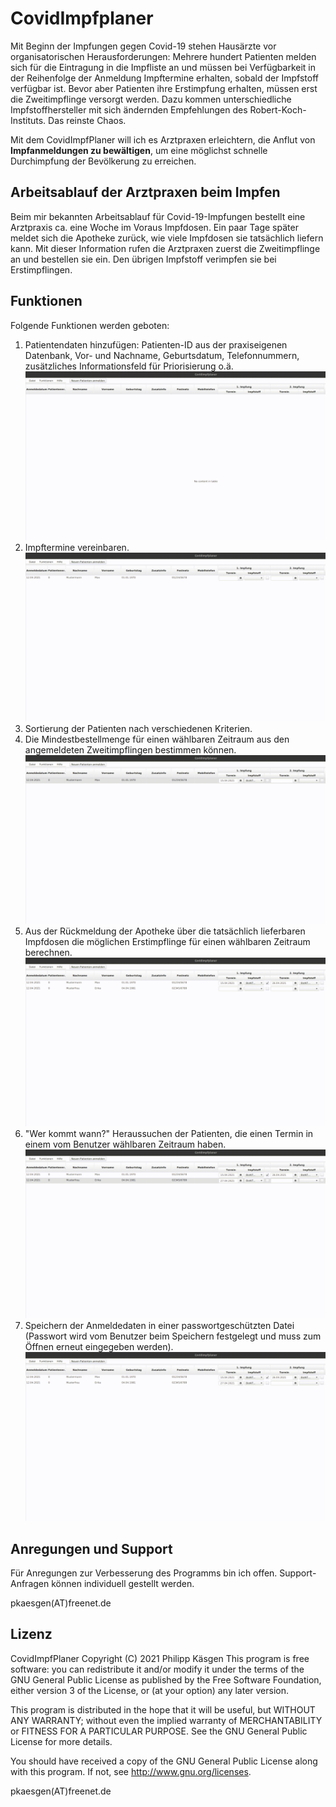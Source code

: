 # CovidImpfplaner

Mit Beginn der Impfungen gegen Covid-19 stehen Hausärzte vor organisatorischen
Herausforderungen: Mehrere hundert Patienten melden sich für die Eintragung
in die Impfliste an und müssen bei Verfügbarkeit in der Reihenfolge der
Anmeldung Impftermine erhalten, sobald der Impfstoff verfügbar ist. Bevor
aber Patienten ihre Erstimpfung erhalten, müssen erst die Zweitimpflinge
versorgt werden. Dazu kommen unterschiedliche Impfstoffhersteller mit 
sich ändernden Empfehlungen des Robert-Koch-Instituts. Das reinste Chaos.

Mit dem CovidImpfPlaner will ich es Arztpraxen erleichtern, die Anflut
von **Impfanmeldungen zu bewältigen**, um eine möglichst schnelle Durchimpfung
der Bevölkerung zu erreichen.

## Arbeitsablauf der Arztpraxen beim Impfen

Beim mir bekannten Arbeitsablauf für Covid-19-Impfungen bestellt eine
Arztpraxis ca. eine Woche im Voraus Impfdosen. Ein paar Tage später meldet sich
die Apotheke zurück, wie viele Impfdosen sie tatsächlich liefern kann. Mit
dieser Information rufen die Arztpraxen zuerst die Zweitimpflinge an und
bestellen sie ein. Den übrigen Impfstoff verimpfen sie bei Erstimpflingen.

## Funktionen

Folgende Funktionen werden geboten:
1. Patientendaten hinzufügen: Patienten-ID aus der praxiseigenen Datenbank,
Vor- und Nachname, Geburtsdatum, Telefonnummern, zusätzliches Informationsfeld
für Priorisierung o.ä.
![](images/anmelden.gif)
2. Impftermine vereinbaren.
![](images/termin.gif)
3. Sortierung der Patienten nach verschiedenen Kriterien.
4. Die Mindestbestellmenge für einen wählbaren Zeitraum aus den angemeldeten
Zweitimpflingen bestimmen können.
![](images/mindestbestellung.gif)
5. Aus der Rückmeldung der Apotheke über die tatsächlich lieferbaren Impfdosen
die möglichen Erstimpflinge für einen wählbaren Zeitraum berechnen.
![](images/uebrig.gif)
6. "Wer kommt wann?" Heraussuchen der Patienten, die einen Termin in einem
vom Benutzer wählbaren Zeitraum haben.
![](images/werkommt.gif)
3. Speichern der Anmeldedaten in einer passwortgeschützten Datei (Passwort
wird vom Benutzer beim Speichern festgelegt und muss zum Öffnen erneut
eingegeben werden).
![](images/speichern.gif)

## Anregungen und Support

Für Anregungen zur Verbesserung des Programms bin ich offen. Support-Anfragen
können individuell gestellt werden.

pkaesgen(AT)freenet.de

## Lizenz

CovidImpfPlaner  Copyright (C) 2021  Philipp Käsgen
This program is free software: you can redistribute it and/or modify
it under the terms of the GNU General Public License as published by
the Free Software Foundation, either version 3 of the License, or
(at your option) any later version.

This program is distributed in the hope that it will be useful,
but WITHOUT ANY WARRANTY; without even the implied warranty of
MERCHANTABILITY or FITNESS FOR A PARTICULAR PURPOSE.  See the
GNU General Public License for more details.

You should have received a copy of the GNU General Public License
along with this program.  If not, see http://www.gnu.org/licenses.

pkaesgen(AT)freenet.de